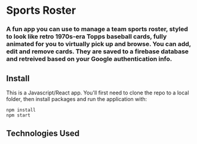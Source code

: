 # Sports Roster



### A fun app you can use to manage a team sports roster, styled to look like retro 1970s-era Topps baseball cards, fully animated for you to virtually pick up and browse. You can add, edit and remove cards. They are saved to a firebase database and retreived based on your Google authentication info. 

## Install
This is a Javascript/React app. You'll first need to clone the repo to a local folder, then install packages and run the application with:
```
npm install
npm start
```

## Technologies Used
